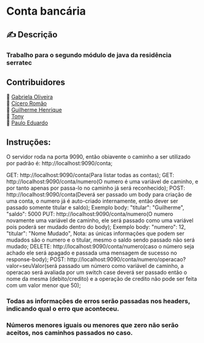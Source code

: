 # Conta bancária

## ✍ Descrição
### Trabalho para o segundo módulo de java da residência serratec

## Contribuidores
:woman: <a href="https://github.com/Gabriela-Oliveira">Gabriela Oliveira</a></br>
:boy: <a href="https://github.com/ciceromngr">Cícero Romão </a></br>
:boy: <a href="https://github.com/BrGUILHERMEHenrique">Guilherme Henrique </a></br>
:boy: <a href="https://github.com/TonyMEsteves">Tony</a></br>
:boy: <a href="https://github.com/PauloDudu">Paulo Eduardo</a></br>

## Instruções:
O servidor roda na porta 9090, então obiavente o caminho a ser utilizado por padrão é: http://localhost:9090/conta;

GET: http://localhost:9090/conta(Para listar todas as contas);
GET: http://localhost:9090/conta/numero(O numero é uma variável de caminho, e por tanto apenas por passa-lo no caminho já será reconhecido);
POST: http://localhost:9090/conta(Deverá ser passado um body para criação de uma conta, o numero já é auto-criado internamente, então dever ser passado somente titular e saldo);
Exemplo body: "titular": "Guilherme",
              "saldo": 5000
PUT: http://localhost:9090/conta/numero(O numero novamente uma variável de caminho, ele será passado como uma variável pois poderá ser mudado dentro do body);
Exemplo body: "numero": 12,
              "titular": "Nome Mudado",
              Nota: as únicas informações que podem ser mudados são o numero e o titular, mesmo o saldo sendo passado não será mudado;
DELETE: http://localhost:9090/conta/numero(caso o número seja achado ele será apagado e passada uma mensagem de sucesso no response-body);
POST: http://localhost:9090/conta/numero/operacao?valor=seuValor(será passado um número como variável de caminho, a operacao será avaliada por um switch case deverá ser passado então o nome da mesma (debito/credito) e a operação de credito não pode ser feita com um valor menor que 50);

### Todas as informações de erros serão passadas nos headers, indicando qual o erro que aconteceu.

### Números menores iguais ou menores que zero não serão aceitos, nos caminhos passados no caso.
